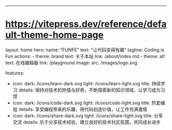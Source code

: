 ---
# https://vitepress.dev/reference/default-theme-home-page
layout: home
hero:
  name: "FUNFE"
  text: "让代码变得有趣"
  tagline: Coding is Fun 
  actions:
    - theme: brand
      text: 关于本站
      link: /about/index.md
    - theme: alt
      text: 在线编辑器
      link: /playground
  image:
    src: /images/logo.svg
    
features:
  - icon: 
      dark: /icons/learn-dark.svg
      light: /icons/learn-light.svg
    title: 持续学习
    details: 保持对技术的热情与好奇，不断探索新的知识领域，让学习成为习惯
  - icon:
      dark: /icons/code-dark.svg
      light: /icons/code-light.svg
    title: 热爱编程
    details: 享受编程带来的乐趣，用代码创造价值，让工作充满激情
  - icon:
      dark: /icons/share-dark.svg
      light: /icons/share-light.svg
    title: 分享交流
    details: 乐于分享技术经验，建立良好的技术社区氛围，共同成长进步


